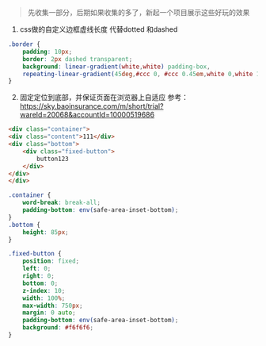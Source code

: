 > 先收集一部分，后期如果收集的多了，新起一个项目展示这些好玩的效果

1. css做的自定义边框虚线长度 代替dotted 和dashed
```css
.border {
    padding: 10px;
    border: 2px dashed transparent;
    background: linear-gradient(white,white) padding-box,
    repeating-linear-gradient(45deg,#ccc 0, #ccc 0.45em,white 0,white 1em);
}
```

2. 固定定位到底部，并保证页面在浏览器上自适应
参考：https://sky.baoinsurance.com/m/short/trial?wareId=20068&accountId=10000519686
```html
<div class="container">
<div class="content">111</div>
<div class="bottom">
    <div class="fixed-button">
        button123
    </div>
</div>
</div>
```

```css
.container {
    word-break: break-all;
    padding-bottom: env(safe-area-inset-bottom);
}
.bottom {
    height: 85px;
}

.fixed-button {
    position: fixed;
    left: 0;
    right: 0;
    bottom: 0;
    z-index: 10;
    width: 100%;
    max-width: 750px;
    margin: 0 auto;
    padding-bottom: env(safe-area-inset-bottom);
    background: #f6f6f6;
}
```
    
